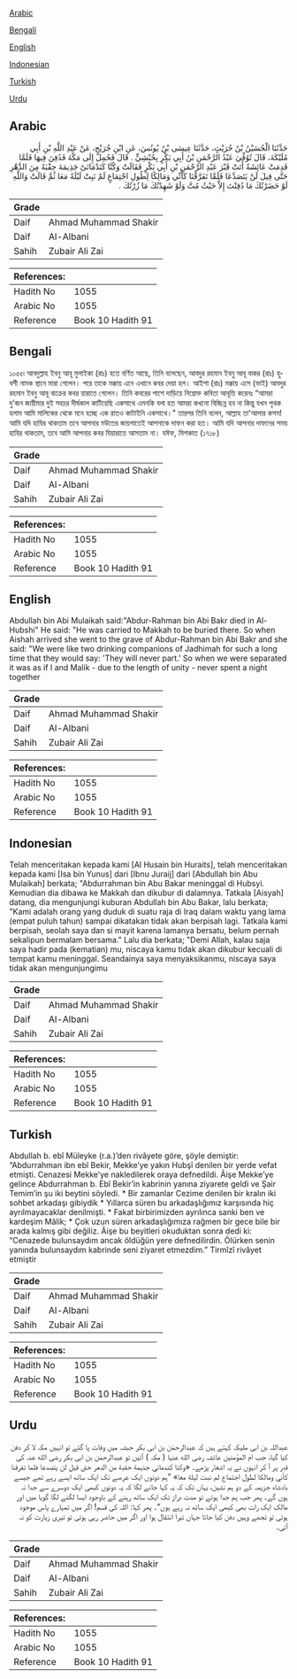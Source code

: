 [Arabic](#arabic)

[Bengali](#bengali)

[English](#english)

[Indonesian](#indonesian)

[Turkish](#turkish)

[Urdu](#urdu)

## Arabic


<div dir="rtl" lang="ar" style={{fontSize:'larger',backgroundColor:'#f8f9fa',padding:20}}>
حَدَّثَنَا الْحُسَيْنُ بْنُ حُرَيْثٍ، حَدَّثَنَا عِيسَى بْنُ يُونُسَ، عَنِ ابْنِ جُرَيْجٍ، عَنْ عَبْدِ اللَّهِ بْنِ أَبِي مُلَيْكَةَ، قَالَ تُوُفِّيَ عَبْدُ الرَّحْمَنِ بْنُ أَبِي بَكْرٍ بِحُبْشِيٍّ ‏.‏ قَالَ فَحُمِلَ إِلَى مَكَّةَ فَدُفِنَ فِيهَا فَلَمَّا قَدِمَتْ عَائِشَةُ أَتَتْ قَبْرَ عَبْدِ الرَّحْمَنِ بْنِ أَبِي بَكْرٍ فَقَالَتْ وَكُنَّا كَنَدْمَانَىْ جَذِيمَةَ حِقْبَةً مِنَ الدَّهْرِ حَتَّى قِيلَ لَنْ يَتَصَدَّعَا فَلَمَّا تَفَرَّقْنَا كَأَنِّي وَمَالِكًا لِطُولِ اجْتِمَاعٍ لَمْ نَبِتْ لَيْلَةً مَعَا ثُمَّ قَالَتْ وَاللَّهِ لَوْ حَضَرْتُكَ مَا دُفِنْتَ إِلاَّ حَيْثُ مُتَّ وَلَوْ شَهِدْتُكَ مَا زُرْتُكَ ‏.‏
</div>
<div style={{backgroundColor:'#f8f9fa',padding:20, marginBottom: 10}}><table> <thead> <tr> <th>Grade</th> <th></th> </tr> </thead> <tbody> <tr><td>Daif</td><td>Ahmad Muhammad Shakir</td></tr><tr><td>Daif</td><td>Al-Albani</td></tr><tr><td>Sahih</td><td>Zubair Ali Zai</td></tr></tbody></table><table> <thead> <tr> <th>References:</th> <th></th> </tr> </thead> <tbody><tr><td>Hadith No</td><td>1055</td></tr><tr><td>Arabic No</td><td>1055</td></tr><tr><td>Reference</td><td>Book 10 Hadith 91</td></tr></tbody></table></div>

## Bengali


<div dir="ltr" lang="bn" style={{fontSize:'larger',backgroundColor:'#f8f9fa',padding:20}}>
১০৫৫৷ আবদুল্লাহ ইবনু আবূ মুলাইকা (রাঃ) হতে বর্ণিত আছে, তিনি বলেছেন, আবদুর রহমান ইবনু আবূ বাকর (রাঃ) হুবশী নামক স্থানে মারা গেলেন। পরে তাকে মক্কায় এনে এখানে কবর দেয়া হল। আইশা (রাঃ) মক্কায় এসে (ভাই) আবদুর রহমান ইবনু আবূ বাক্রের কবর য়ারাতে গেলেন। তিনি কবরের পাশে দাড়িয়ে নিম্নোক্ত কবিতা আবূত্তি করেনঃ “আমরা দু'জন জায়ীমার দুই সহচর দীর্ঘকাল কাটিয়েছি একসাথে এমনকি বলা হত আমরা কখনো বিচ্ছিন্ন হব না কিন্তু যখন পৃথক হলাম আমি মালিকের থেকে মনে হচ্ছে এক রাতও কাটাইনি একসাথে।" তারপর তিনি বলেন, আল্লাহ তা'আলার কসম! আমি যদি হাযির থাকতাম তবে আপনার মউতের জায়গাতেই আপনাকে দাফন করা হত। আমি যদি আপনার দাফনের সময় হাযির থাকতাম, তবে আমি আপনার কবর যিয়ারাতে আসতাম না। যঈফ, মিশকাত (১৭১৮)
</div>
<div style={{backgroundColor:'#f8f9fa',padding:20, marginBottom: 10}}><table> <thead> <tr> <th>Grade</th> <th></th> </tr> </thead> <tbody> <tr><td>Daif</td><td>Ahmad Muhammad Shakir</td></tr><tr><td>Daif</td><td>Al-Albani</td></tr><tr><td>Sahih</td><td>Zubair Ali Zai</td></tr></tbody></table><table> <thead> <tr> <th>References:</th> <th></th> </tr> </thead> <tbody><tr><td>Hadith No</td><td>1055</td></tr><tr><td>Arabic No</td><td>1055</td></tr><tr><td>Reference</td><td>Book 10 Hadith 91</td></tr></tbody></table></div>

## English


<div dir="ltr" lang="en" style={{fontSize:'larger',backgroundColor:'#f8f9fa',padding:20}}>
Abdullah bin Abi Mulaikah said:"Abdur-Rahman bin Abi Bakr died in Al-Hubshi" He said: "He was carried to Makkah to be buried there. So when Aishah arrived she went to the grave of Abdur-Rahman bin Abi Bakr and she said: "We were like two drinking companions of Jadhimah for such a long time that they would say: 'They will never part.' So when we were separated it was as if I and Malik - due to the length of unity - never spent a night together
</div>
<div style={{backgroundColor:'#f8f9fa',padding:20, marginBottom: 10}}><table> <thead> <tr> <th>Grade</th> <th></th> </tr> </thead> <tbody> <tr><td>Daif</td><td>Ahmad Muhammad Shakir</td></tr><tr><td>Daif</td><td>Al-Albani</td></tr><tr><td>Sahih</td><td>Zubair Ali Zai</td></tr></tbody></table><table> <thead> <tr> <th>References:</th> <th></th> </tr> </thead> <tbody><tr><td>Hadith No</td><td>1055</td></tr><tr><td>Arabic No</td><td>1055</td></tr><tr><td>Reference</td><td>Book 10 Hadith 91</td></tr></tbody></table></div>

## Indonesian


<div dir="ltr" lang="id" style={{fontSize:'larger',backgroundColor:'#f8f9fa',padding:20}}>
Telah menceritakan kepada kami [Al Husain bin Huraits], telah menceritakan kepada kami [Isa bin Yunus] dari [Ibnu Juraij] dari [Abdullah bin Abu Mulaikah] berkata; "Abdurrahman bin Abu Bakar meninggal di Hubsyi. Kemudian dia dibawa ke Makkah dan dikubur di dalamnya. Tatkala [Aisyah] datang, dia mengunjungi kuburan Abdullah bin Abu Bakar, lalu berkata; "Kami adalah orang yang duduk di suatu raja di Iraq dalam waktu yang lama (empat puluh tahun) sampai dikatakan tidak akan berpisah lagi. Tatkala kami berpisah, seolah saya dan si mayit karena lamanya bersatu, belum pernah sekalipun bermalam bersama." Lalu dia berkata; "Demi Allah, kalau saja saya hadir pada (kematian) mu, niscaya kamu tidak akan dikubur kecuali di tempat kamu meninggal. Seandainya saya menyaksikanmu, niscaya saya tidak akan mengunjungimu
</div>
<div style={{backgroundColor:'#f8f9fa',padding:20, marginBottom: 10}}><table> <thead> <tr> <th>Grade</th> <th></th> </tr> </thead> <tbody> <tr><td>Daif</td><td>Ahmad Muhammad Shakir</td></tr><tr><td>Daif</td><td>Al-Albani</td></tr><tr><td>Sahih</td><td>Zubair Ali Zai</td></tr></tbody></table><table> <thead> <tr> <th>References:</th> <th></th> </tr> </thead> <tbody><tr><td>Hadith No</td><td>1055</td></tr><tr><td>Arabic No</td><td>1055</td></tr><tr><td>Reference</td><td>Book 10 Hadith 91</td></tr></tbody></table></div>

## Turkish


<div dir="ltr" lang="tr" style={{fontSize:'larger',backgroundColor:'#f8f9fa',padding:20}}>
Abdullah b. ebî Müleyke (r.a.)’den rivâyete göre, şöyle demiştir: “Abdurrahman ibn ebî Bekir, Mekke’ye yakın Hubşî denilen bir yerde vefat etmişti. Cenazesi Mekke’ye nakledilerek oraya defnedildi. Âişe Mekke’ye gelince Abdurrahman b. Ebî Bekir’in kabrinin yanına ziyarete geldi ve Şair Temim’in şu iki beytini söyledi. * Bir zamanlar Cezime denilen bir kralın iki sohbet arkadaşı gibiydik * Yıllarca süren bu arkadaşlığımız karşısında hiç ayrılmayacaklar denilmişti. * Fakat birbirimizden ayrılınca sanki ben ve kardeşim Mâlik; * Çok uzun süren arkadaşlığımıza rağmen bir gece bile bir arada kalmış gibi değiliz. Âişe bu beyitleri okuduktan sonra dedi ki: “Cenazede bulunsaydım ancak öldüğün yere defnedilirdin. Ölürken senin yanında bulunsaydım kabrinde seni ziyaret etmezdim.” Tirmîzî rivâyet etmiştir
</div>
<div style={{backgroundColor:'#f8f9fa',padding:20, marginBottom: 10}}><table> <thead> <tr> <th>Grade</th> <th></th> </tr> </thead> <tbody> <tr><td>Daif</td><td>Ahmad Muhammad Shakir</td></tr><tr><td>Daif</td><td>Al-Albani</td></tr><tr><td>Sahih</td><td>Zubair Ali Zai</td></tr></tbody></table><table> <thead> <tr> <th>References:</th> <th></th> </tr> </thead> <tbody><tr><td>Hadith No</td><td>1055</td></tr><tr><td>Arabic No</td><td>1055</td></tr><tr><td>Reference</td><td>Book 10 Hadith 91</td></tr></tbody></table></div>

## Urdu


<div dir="rtl" lang="ur" style={{fontSize:'larger',backgroundColor:'#f8f9fa',padding:20}}>
عبداللہ بن ابی ملیکہ کہتے ہیں کہ عبدالرحمٰن بن ابی بکر حبشہ میں وفات پا گئے تو انہیں مکہ لا کر دفن کیا گیا، جب ام المؤمنین عائشہ رضی الله عنہا ( مکہ ) آئیں تو عبدالرحمٰن بن ابی بکر رضی الله عنہ کی قبر پر آ کر انہوں نے یہ اشعار پڑھے۔ «وكنا كندماني جذيمة حقبة من الدهر حتى قيل لن يتصدعا فلما تفرقنا كأني ومالكا لطول اجتماع لم نبت ليلة معا» ”ہم دونوں ایک عرصے تک ایک ساتھ ایسے رہے تھے جیسے بادشاہ جزیمہ کے دو ہم نشین، یہاں تک کہ یہ کہا جانے لگا کہ یہ دونوں کبھی ایک دوسرے سے جدا نہ ہوں گے۔ پھر جب ہم جدا ہوئے تو مدت دراز تک ایک ساتھ رہنے کے باوجود ایسا لگنے لگا گویا میں اور مالک ایک رات بھی کبھی ایک ساتھ نہ رہے ہوں“۔ پھر کہا: اللہ کی قسم! اگر میں تمہارے پاس موجود ہوتی تو تجھے وہیں دفن کیا جاتا جہاں تیرا انتقال ہوا اور اگر میں حاضر رہی ہوتی تو تیری زیارت کو نہ آتی۔
</div>
<div style={{backgroundColor:'#f8f9fa',padding:20, marginBottom: 10}}><table> <thead> <tr> <th>Grade</th> <th></th> </tr> </thead> <tbody> <tr><td>Daif</td><td>Ahmad Muhammad Shakir</td></tr><tr><td>Daif</td><td>Al-Albani</td></tr><tr><td>Sahih</td><td>Zubair Ali Zai</td></tr></tbody></table><table> <thead> <tr> <th>References:</th> <th></th> </tr> </thead> <tbody><tr><td>Hadith No</td><td>1055</td></tr><tr><td>Arabic No</td><td>1055</td></tr><tr><td>Reference</td><td>Book 10 Hadith 91</td></tr></tbody></table></div>